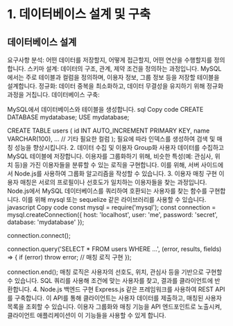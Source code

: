 # 1. 데이터베이스 설계 및 구축

## 데이터베이스 설계


요구사항 분석: 어떤 데이터를 저장할지, 어떻게 접근할지, 어떤 연산을 수행할지를 정의합니다.
스키마 설계: 데이터의 구조, 관계, 제약 조건을 정의하는 과정입니다. MySQL에서는 주로 테이블과 컬럼을 정의하며, 이용자 정보, 그룹 정보 등을 저장할 테이블을 설계합니다.
정규화: 데이터 중복을 최소화하고, 데이터 무결성을 유지하기 위해 정규화 과정을 거칩니다.
데이터베이스 구축:

MySQL에서 데이터베이스와 테이블을 생성합니다.
sql
Copy code
CREATE DATABASE mydatabase;
USE mydatabase;

CREATE TABLE users (
    id INT AUTO_INCREMENT PRIMARY KEY,
    name VARCHAR(100),
    ... // 기타 필요한 컬럼
);
필요에 따라 인덱스를 생성하여 검색 및 매칭 성능을 향상시킵니다.
2. 데이터 수집 및 이용자 Group화
사용자 데이터를 수집하고 MySQL 테이블에 저장합니다.
이용자를 그룹화하기 위해, 비슷한 특성(예: 관심사, 위치 등)을 가진 이용자들을 분류할 수 있는 로직을 구현합니다. 이를 위해, 서버 사이드에서 Node.js를 사용하여 그룹화 알고리즘을 작성할 수 있습니다.
3. 이용자 매칭 구현
이용자 매칭은 서로의 프로필이나 선호도가 일치하는 이용자들을 찾는 과정입니다.
Node.js에서 MySQL 데이터베이스를 쿼리하여 호환되는 사용자를 찾는 함수를 구현합니다. 이를 위해 mysql 또는 sequelize 같은 라이브러리를 사용할 수 있습니다.
javascript
Copy code
const mysql = require('mysql');
const connection = mysql.createConnection({
  host: 'localhost',
  user: 'me',
  password: 'secret',
  database: 'mydatabase'
});

connection.connect();

connection.query('SELECT * FROM users WHERE ...', (error, results, fields) => {
  if (error) throw error;
  // 매칭 로직 구현
});

connection.end();
매칭 로직은 사용자의 선호도, 위치, 관심사 등을 기반으로 구현할 수 있습니다. SQL 쿼리를 사용해 조건에 맞는 사용자를 찾고, 결과를 클라이언트에 반환합니다.
4. Node.js 백엔드 구현
Express.js 같은 프레임워크를 사용하여 REST API를 구축합니다. 이 API를 통해 클라이언트는 사용자 데이터를 제출하고, 매칭된 사용자 목록을 조회할 수 있습니다.
이용자 그룹화와 매칭 기능을 API 엔드포인트로 노출시켜, 클라이언트 애플리케이션이 이 기능들을 사용할 수 있게 합니다.
